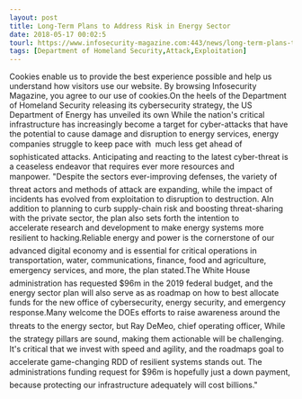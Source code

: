 ```yaml
---
layout: post
title: Long-Term Plans to Address Risk in Energy Sector
date: 2018-05-17 00:02:5
tourl: https://www.infosecurity-magazine.com:443/news/long-term-plans-to-address-risk-in/
tags: [Department of Homeland Security,Attack,Exploitation]
---
```

Cookies enable us to provide the best experience possible and help us understand how visitors use our website. By browsing Infosecurity Magazine, you agree to our use of cookies.On the heels of the Department of Homeland Security releasing its cybersecurity strategy, the US Department of Energy has unveiled its own While the nation's critical infrastructure has increasingly become a target for cyber-attacks that have the potential to cause damage and disruption to energy services, energy companies struggle to keep pace with  much less get ahead of  sophisticated attacks. Anticipating and reacting to the latest cyber-threat is a ceaseless endeavor that requires ever more resources and manpower. "Despite the sectors ever-improving defenses, the variety of threat actors and methods of attack are expanding, while the impact of incidents has evolved from exploitation to disruption to destruction. AIn addition to planning to curb supply-chain risk and boosting threat-sharing with the private sector, the plan also sets forth the intention to accelerate research and development to make energy systems more resilient to hacking.Reliable energy and power is the cornerstone of our advanced digital economy and is essential for critical operations in transportation, water, communications, finance, food and agriculture, emergency services, and more, the plan stated.The White House administration has requested $96m in the 2019 federal budget, and the energy sector plan will also serve as as roadmap on how to best allocate funds for the new office of cybersecurity, energy security, and emergency response.Many welcome the DOEs efforts to raise awareness around the threats to the energy sector, but Ray DeMeo, chief operating officer, While the strategy pillars are sound, making them actionable will be challenging. It's critical that we invest with speed and agility, and the roadmaps goal to accelerate game-changing RDD of resilient systems stands out. The administrations funding request for $96m is hopefully just a down payment, because protecting our infrastructure adequately will cost billions."